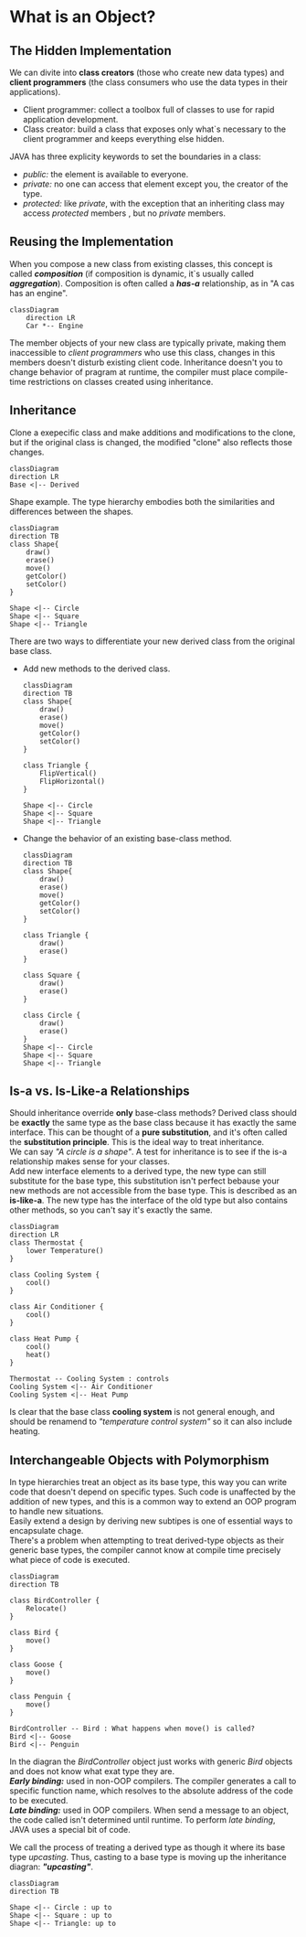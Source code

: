 # What is an Object?

## The Hidden Implementation
We can divite into **class creators** (those who create new data types) and **client programmers** (the class consumers who use the data types in their applications).  
- Client programmer: collect a toolbox full of classes to use for rapid application development.
- Class creator: build a class that exposes only what`s necessary to the client programmer and keeps everything else hidden.  

JAVA has three explicity keywords to set the boundaries in a class:  
- *public:* the element is available to everyone.
- *private:* no one can access that element except you, the creator of the type.
- *protected:* like *private*, with the exception that an inheriting class may access *protected* members , but no *private* members.  

## Reusing the Implementation
When you compose a new class from existing classes, this concept is called ***composition*** (if composition is dynamic, it`s usually called ***aggregation***). Composition is often called a ***has-a*** relationship, as in "A cas has an engine".  

```mermaid
classDiagram
    direction LR
    Car *-- Engine
```  

The member objects of your new class are typically private, making them inaccessible to *client programmers* who use this class, changes in this members doesn't disturb existing client code. Inheritance doesn't you to change behavior of pragram at runtime, the compiler must place compile-time restrictions on classes created using inheritance.

## Inheritance
Clone a exepecific class and make additions and modifications to the clone, but if the original class is changed, the modified  "clone" also reflects those changes.  

```mermaid
classDiagram
direction LR
Base <|-- Derived
```

Shape example. The type hierarchy embodies both the similarities and differences between the shapes.

```mermaid
classDiagram
direction TB
class Shape{
    draw()
    erase()
    move()
    getColor()
    setColor()
}

Shape <|-- Circle
Shape <|-- Square
Shape <|-- Triangle
```

There are two ways to differentiate your new derived class from the original base class.
- Add new methods to the derived class.
    ```mermaid
    classDiagram
    direction TB
    class Shape{
        draw()
        erase()
        move()
        getColor()
        setColor()
    }

    class Triangle {
        FlipVertical()
        FlipHorizontal()
    }

    Shape <|-- Circle
    Shape <|-- Square
    Shape <|-- Triangle
    ```
- Change the behavior of an existing base-class method.
    ```mermaid
    classDiagram
    direction TB
    class Shape{
        draw()
        erase()
        move()
        getColor()
        setColor()
    }

    class Triangle {
        draw()
        erase()
    }

    class Square {
        draw()
        erase()
    }

    class Circle {
        draw()
        erase()
    }
    Shape <|-- Circle
    Shape <|-- Square
    Shape <|-- Triangle
    ```

## Is-a vs. Is-Like-a Relationships
Should inheritance override **only** base-class methods? Derived class should be **exactly** the same type as the base class because it has exactly the same interface. This can be thought of a **pure substitution**, and it's often called the **substitution principle**. This is the ideal way to treat inheritance.  
We can say *"A circle is a shape"*. A test for inheritance is to see if the is-a relationship makes sense for your classes.  
Add new interface elements to a derived type, the new type can still substitute for the base type, this substitution isn't perfect bebause your new methods are not accessible from the base type. This is described as an **is-like-a**. The new type has the interface of the old type but also contains other methods, so you can't say it's exactly the same.  
```mermaid
classDiagram
direction LR
class Thermostat {
    lower Temperature()
}

class Cooling System {
    cool()
}

class Air Conditioner {
    cool()
}

class Heat Pump {
    cool()
    heat()
}

Thermostat -- Cooling System : controls
Cooling System <|-- Air Conditioner
Cooling System <|-- Heat Pump
```  

Is clear that the base class **cooling system** is not general enough, and should be renamend to *"temperature control system"* so it can also include heating.  

## Interchangeable Objects with Polymorphism
In type hierarchies treat an object as its base type, this way you can write code that doesn't depend on specific types. Such code is unaffected by the addition of new types, and this is a common way to extend an OOP program to handle new situations.  
Easily extend a design by deriving new subtipes is one of essential ways to encapsulate chage.  
There's a problem when attempting to treat derived-type objects as their generic base types, the compiler cannot know at compile time precisely what piece of code is executed.  

```mermaid
classDiagram
direction TB

class BirdController {
    Relocate()
}

class Bird {
    move()
}

class Goose {
    move()
}

class Penguin {
    move()
}

BirdController -- Bird : What happens when move() is called?
Bird <|-- Goose
Bird <|-- Penguin
```  

In the diagran the *BirdController* object just works with generic *Bird* objects and does not know what exat type they are.  
***Early binding:*** used in non-OOP compilers. The compiler generates a call to specific function name, which resolves to the absolute address of the code to be executed.  
***Late binding:*** used in OOP compilers. When send a message to an object, the code called isn't determined until runtime. To perform *late binding*, JAVA uses a special bit of code.  

We call the process of treating a derived type as though it where its base type *upcasting*. Thus, casting to a base type is moving up the inheritance diagran: ***"upcasting"***.  

```mermaid
classDiagram
direction TB

Shape <|-- Circle : up to
Shape <|-- Square : up to
Shape <|-- Triangle: up to
```